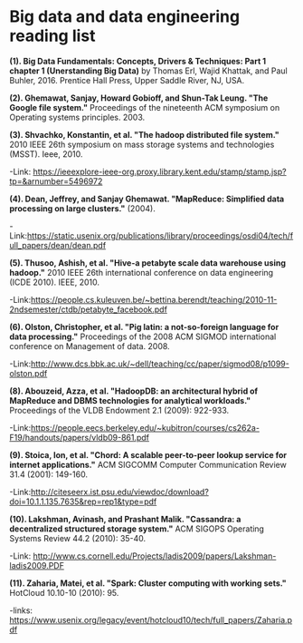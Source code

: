 # Big data and data engineering reading list


**(1). Big Data Fundamentals: Concepts, Drivers & Techniques: Part 1 chapter 1 (Unerstanding Big Data)** by Thomas Erl, Wajid Khattak, and Paul Buhler, 2016. Prentice Hall Press, Upper Saddle River, NJ, USA. 

**(2). Ghemawat, Sanjay, Howard Gobioff, and Shun-Tak Leung. "The Google file system."** Proceedings of the nineteenth ACM symposium on Operating systems principles. 2003.

**(3). Shvachko, Konstantin, et al. "The hadoop distributed file system."** 2010 IEEE 26th symposium on mass storage systems and technologies (MSST). Ieee, 2010.

  -Link: https://ieeexplore-ieee-org.proxy.library.kent.edu/stamp/stamp.jsp?tp=&arnumber=5496972

**(4). Dean, Jeffrey, and Sanjay Ghemawat. "MapReduce: Simplified data processing on large clusters."** (2004).

  -Link:https://static.usenix.org/publications/library/proceedings/osdi04/tech/full_papers/dean/dean.pdf

**(5). Thusoo, Ashish, et al. "Hive-a petabyte scale data warehouse using hadoop."** 2010 IEEE 26th international conference on data engineering (ICDE 2010). IEEE, 2010.

  -Link:https://people.cs.kuleuven.be/~bettina.berendt/teaching/2010-11-2ndsemester/ctdb/petabyte_facebook.pdf

**(6). Olston, Christopher, et al. "Pig latin: a not-so-foreign language for data processing."** Proceedings of the 2008 ACM SIGMOD international conference on Management of data. 2008.

  -Link:http://www.dcs.bbk.ac.uk/~dell/teaching/cc/paper/sigmod08/p1099-olston.pdf

**(8). Abouzeid, Azza, et al. "HadoopDB: an architectural hybrid of MapReduce and DBMS technologies for analytical workloads."** Proceedings of the VLDB Endowment 2.1 (2009): 922-933.

  -Link:https://people.eecs.berkeley.edu/~kubitron/courses/cs262a-F19/handouts/papers/vldb09-861.pdf

**(9). Stoica, Ion, et al. "Chord: A scalable peer-to-peer lookup service for internet applications."** ACM SIGCOMM Computer Communication Review 31.4 (2001): 149-160.

  -Link:http://citeseerx.ist.psu.edu/viewdoc/download?doi=10.1.1.135.7635&rep=rep1&type=pdf
  
**(10). Lakshman, Avinash, and Prashant Malik. "Cassandra: a decentralized structured storage system."** ACM SIGOPS Operating Systems Review 44.2 (2010): 35-40.

  -Link: http://www.cs.cornell.edu/Projects/ladis2009/papers/Lakshman-ladis2009.PDF

**(11). Zaharia, Matei, et al. "Spark: Cluster computing with working sets."** HotCloud 10.10-10 (2010): 95.

  -links: https://www.usenix.org/legacy/event/hotcloud10/tech/full_papers/Zaharia.pdf
